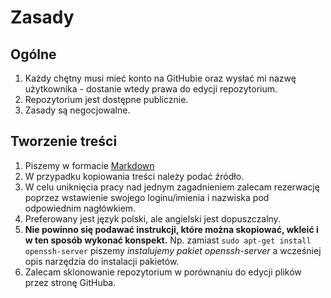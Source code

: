 # Zasady

## Ogólne

1. Każdy chętny musi mieć konto na GitHubie oraz wysłać mi nazwę użytkownika - dostanie wtedy prawa do edycji repozytorium.
2. Repozytorium jest dostępne publicznie.
2. Zasady są negocjowalne.

## Tworzenie treści

1. Piszemy w formacie [Markdown](https://help.github.com/articles/markdown-basics)
2. W przypadku kopiowania treści należy podać źródło.
3. W celu uniknięcia pracy nad jednym zagadnieniem zalecam rezerwację poprzez wstawienie swojego loginu/imienia i nazwiska pod odpowiednim nagłówkiem.
4. Preferowany jest język polski, ale angielski jest dopuszczalny.
5. **Nie powinno się podawać instrukcji, które można skopiować, wkleić i w ten sposób wykonać konspekt.** Np. zamiast `sudo apt-get install openssh-server` piszemy _instalujemy pakiet openssh-server_ a wcześniej opis narzędzia do instalacji pakietów.
6. Zalecam sklonowanie repozytorium w porównaniu do edycji plików przez stronę GitHuba.
